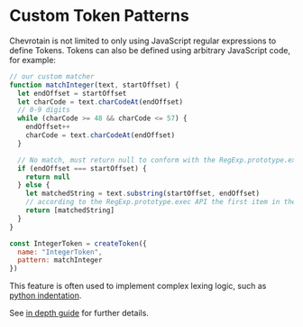 # Custom Token Patterns

Chevrotain is not limited to only using JavaScript regular expressions to define Tokens.
Tokens can also be defined using arbitrary JavaScript code, for example:

```javascript
// our custom matcher
function matchInteger(text, startOffset) {
  let endOffset = startOffset
  let charCode = text.charCodeAt(endOffset)
  // 0-9 digits
  while (charCode >= 48 && charCode <= 57) {
    endOffset++
    charCode = text.charCodeAt(endOffset)
  }

  // No match, must return null to conform with the RegExp.prototype.exec signature
  if (endOffset === startOffset) {
    return null
  } else {
    let matchedString = text.substring(startOffset, endOffset)
    // according to the RegExp.prototype.exec API the first item in the returned array must be the whole matched string.
    return [matchedString]
  }
}

const IntegerToken = createToken({
  name: "IntegerToken",
  pattern: matchInteger
})
```

This feature is often used to implement complex lexing logic, such as [python indentation](https://github.com/SAP/chevrotain/tree/master/examples/lexer/python_indentation).

See [in depth guide](../guide/custom_token_patterns.md) for further details.
